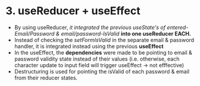 # 3. useReducer + useEffect
- By using useReducer, *it integrated the previous useState's of entered-Email/Password & email/password-IsValid* **into one useReducer EACH.**
- Instead of checking the *setFormIsValid* in the separate email & password handler, it is integrated instead using the previous **useEffect** 
- In the useEffect, the **dependencies** were made to be pointing to email & password validity state instead of their values 
(i.e. otherwise, each character update to input field will trigger useEffect -> not efffective)
- Destructuring is used for pointing the isValid of each password & email from their reducer states.